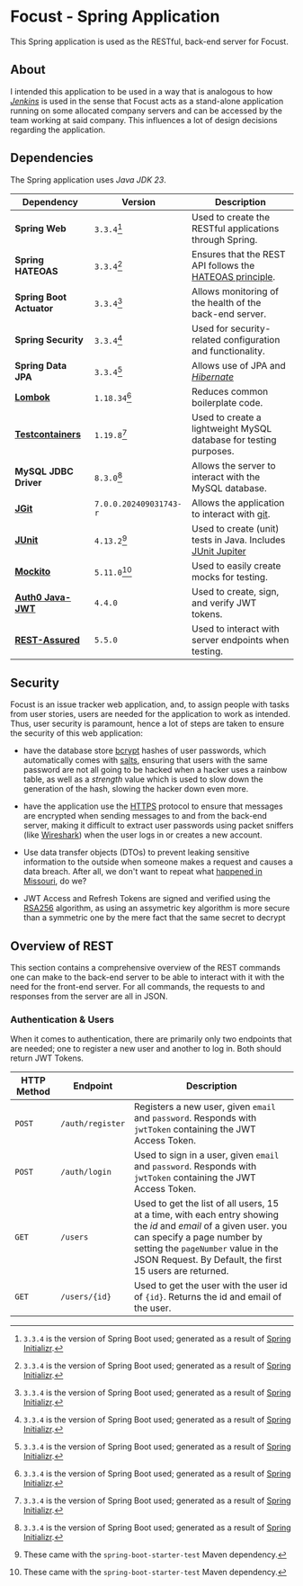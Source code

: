 # Focust - Spring Application
This Spring application is used as the RESTful, back-end server for Focust.

## About
I intended this application to be used in a way that is analogous to how [*Jenkins*](https://www.jenkins.io/) is used in the sense that Focust acts as a stand-alone application running on some allocated company servers and can be accessed by the team working at said company. This influences a lot of design decisions regarding the application.

## Dependencies
The Spring application uses *Java JDK 23*.

| Dependency | Version | Description |
|--- |---|--- |
| **Spring Web** | `3.3.4`[^1] | Used to create the RESTful applications through Spring. |
| **Spring HATEOAS** | `3.3.4`[^1] | Ensures that the REST API follows the [HATEOAS principle](https://en.wikipedia.org/wiki/HATEOAS). |
| **Spring Boot Actuator** | `3.3.4`[^1] | Allows monitoring of the health of the back-end server. |
| **Spring Security** | `3.3.4`[^1] | Used for security-related configuration and functionality. |
| **Spring Data JPA** | `3.3.4`[^1] | Allows use of JPA and [*Hibernate*](https://hibernate.org/) |
| [**Lombok**](https://projectlombok.org/) | `1.18.34`[^1] | Reduces common boilerplate code. |
| [**Testcontainers**](https://testcontainers.com/) | `1.19.8`[^1] | Used to create a lightweight MySQL database for testing purposes. |
| **MySQL JDBC Driver** | `8.3.0`[^1] | Allows the server to interact with the MySQL database. |
| [**JGit**](https://github.com/eclipse-jgit/jgit) | `7.0.0.202409031743-r` | Allows the application to interact with [git](https://git-scm.com/). |
| [**JUnit**](https://junit.org/junit5/) | `4.13.2`[^2] | Used to create (unit) tests in Java. Includes [JUnit Jupiter]() |
| [**Mockito**](https://site.mockito.org/) | `5.11.0`[^2] | Used to easily create mocks for testing. |
| [**Auth0 Java-JWT**](https://github.com/auth0/java-jwt) | `4.4.0` | Used to create, sign, and verify JWT tokens. |
| [**REST-Assured**](https://rest-assured.io/) | `5.5.0` | Used to interact with server endpoints when testing. |

[^1]: `3.3.4` is the version of Spring Boot used; generated as a result of [Spring Initializr](../resources/images/spring-initializr.png).
[^2]: These came with the `spring-boot-starter-test` Maven dependency.

## Security
Focust is an issue tracker web application, and, to assign people with tasks from user stories, users are needed for the application to work as intended. Thus, user security is paramount, hence a lot of steps are taken to ensure the security of this web application:

* have the database store [bcrypt](https://en.wikipedia.org/wiki/Bcrypt) hashes of user passwords, which automatically comes with [salts](https://en.wikipedia.org/wiki/Salt_(cryptography)), ensuring that users with the same password are not all going to be hacked when a hacker uses a rainbow table, as well as a *strength* value which is used to slow down the generation of the hash, slowing the hacker down even more.

* have the application use the [HTTPS](https://en.wikipedia.org/wiki/HTTPS) protocol to ensure that messages are encrypted when sending messages to and from the back-end server, making it difficult to extract user passwords using packet sniffers (like [Wireshark](https://www.wireshark.org/)) when the user logs in or creates a new account. 

* Use data transfer objects (DTOs) to prevent leaking sensitive information to the outside when someone makes a request and causes a data breach. After all, we don't want to repeat what [happened in Missouri](https://arstechnica.com/tech-policy/2021/10/viewing-website-html-code-is-not-illegal-or-hacking-prof-tells-missouri-gov/), do we?

* JWT Access and Refresh Tokens are signed and verified using the [RSA256](https://en.wikipedia.org/wiki/RSA_(cryptosystem)) algorithm, as using an assymetric key algorithm is more secure than a symmetric one by the mere fact that the same secret to decrypt 

## Overview of REST
This section contains a comprehensive overview of the REST commands one can make to the back-end server to be able to interact with it with the need for the front-end server. For all commands, the requests to and responses from the server are all in JSON.

### Authentication & Users
When it comes to authentication, there are primarily only two endpoints that are needed; one to register a new user and another to log in. Both should return JWT Tokens.

| HTTP Method | Endpoint | Description
| --- |--- |--- |
| `POST` | `/auth/register` | Registers a new user, given `email` and `password`. Responds with `jwtToken` containing the JWT Access Token. |
| `POST` | `/auth/login` | Used to sign in a user, given `email` and `password`. Responds with `jwtToken` containing the JWT Access Token. |
| `GET` | `/users` | Used to get the list of all users, 15 at a time, with each entry showing the *id* and *email* of a given user. you can specify a page number by setting the `pageNumber` value in the JSON Request. By Default, the first 15 users are returned. |
| `GET` | `/users/{id}` | Used to get the user with the user id of `{id}`. Returns the id and email of the user.